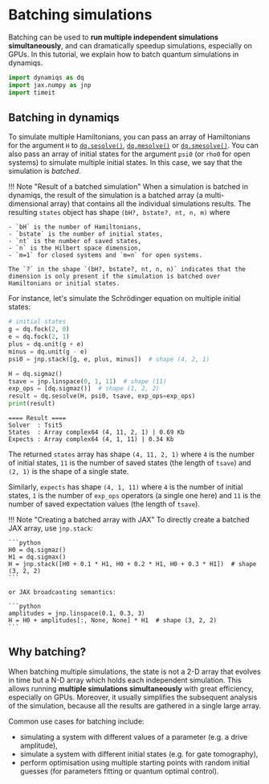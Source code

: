 # Batching simulations

Batching can be used to **run multiple independent simulations simultaneously**, and can dramatically speedup simulations, especially on GPUs. In this tutorial, we explain how to batch quantum simulations in dynamiqs.

```python
import dynamiqs as dq
import jax.numpy as jnp
import timeit
```

## Batching in dynamiqs

To simulate multiple Hamiltonians, you can pass an array of Hamiltonians for the argument `H` to [`dq.sesolve()`](../python_api/solvers/sesolve.md), [`dq.mesolve()`](../python_api/solvers/mesolve.md) or [`dq.smesolve()`](../python_api/solvers/smesolve.md). You can also pass an array of initial states for the argument `psi0` (or `rho0` for open systems) to simulate multiple initial states. In this case, we say that the simulation is *batched*.

!!! Note "Result of a batched simulation"
    When a simulation is batched in dynamiqs, the result of the simulation is a batched array (a multi-dimensional array) that contains all the individual simulations results. The resulting `states` object has shape `(bH?, bstate?, nt, n, m)` where

    - `bH` is the number of Hamiltonians,
    - `bstate` is the number of initial states,
    - `nt` is the number of saved states,
    - `n` is the Hilbert space dimension,
    - `m=1` for closed systems and `m=n` for open systems.

    The `?` in the shape `(bH?, bstate?, nt, n, n)` indicates that the dimension is only present if the simulation is batched over Hamiltonians or initial states.

For instance, let's simulate the Schrödinger equation on multiple initial states:

```python
# initial states
g = dq.fock(2, 0)
e = dq.fock(2, 1)
plus = dq.unit(g + e)
minus = dq.unit(g - e)
psi0 = jnp.stack([g, e, plus, minus])  # shape (4, 2, 1)

H = dq.sigmaz()
tsave = jnp.linspace(0, 1, 11)  # shape (11)
exp_ops = [dq.sigmaz()]  # shape (1, 2, 2)
result = dq.sesolve(H, psi0, tsave, exp_ops=exp_ops)
print(result)
```

```
==== Result ====
Solver  : Tsit5
States  : Array complex64 (4, 11, 2, 1) | 0.69 Kb
Expects : Array complex64 (4, 1, 11) | 0.34 Kb
```

The returned `states` array has shape `(4, 11, 2, 1)` where `4` is the number of initial states, `11` is the number of saved states (the length of `tsave`) and `(2, 1)` is the shape of a single state.

Similarly, `expects` has shape `(4, 1, 11)` where `4` is the number of initial states, `1` is the number of `exp_ops` operators (a single one here) and `11` is the number of saved expectation values (the length of `tsave`).


!!! Note "Creating a batched array with JAX"
    To directly create a batched JAX array, use `jnp.stack`:

    ```python
    H0 = dq.sigmaz()
    H1 = dq.sigmax()
    H = jnp.stack([H0 + 0.1 * H1, H0 + 0.2 * H1, H0 + 0.3 * H1])  # shape (3, 2, 2)
    ```

    or JAX broadcasting semantics:

    ```python
    amplitudes = jnp.linspace(0.1, 0.3, 3)
    H = H0 + amplitudes[:, None, None] * H1  # shape (3, 2, 2)
    ```

<!-- remove until smesolve is written again
## Batching over stochastic trajectories (SME)

For the diffusive stochastic master equation solver, many stochastic trajectories must often be solved to obtain faithful statistics of the evolved density matrix. In this case, dynamiqs also provides batching over trajectories to run them simultaneously. This is performed automatically by setting the value of the `ntrajs` argument in [`dq.smesolve()`](../python_api/solvers/smesolve.md). The resulting `states` object has shape `(bH?, brho?, ntrajs, nt, n, n)`.

-->

## Why batching?

When batching multiple simulations, the state is not a 2-D array that evolves in time but a N-D array which holds each independent simulation. This allows running **multiple simulations simultaneously** with great efficiency, especially on GPUs. Moreover, it usually simplifies the subsequent analysis of the simulation, because all the results are gathered in a single large array.

Common use cases for batching include:

- simulating a system with different values of a parameter (e.g. a drive amplitude),
- simulate a system with different initial states (e.g. for gate tomography),
- perform optimisation using multiple starting points with random initial guesses (for parameters fitting or quantum optimal control).

<!-- skip this part for now (no performance improvement with batching)

Let's quickly benchmark the speedup obtained by batching a simple simulation:

```python
# Hilbert space size
n = 16

# Hamiltonians
amplitudes = jnp.linspace(-1, 1, 11)
a = dq.destroy(n)
H = amplitudes[:, None, None] * (a + dq.dag(a))  # shape (11, 16, 16)

# jump operator
jump_ops = [jnp.sqrt(0.1) * a]

# initial states
angles = jnp.linspace(0, 2 * jnp.pi, 11)
alphas = 2.0 * jnp.exp(1j * angles)
rho0 = jnp.stack([dq.coherent_dm(n, a) for a in alphas])  # shape (11, 16, 16)

# time vector
tsave = jnp.linspace(0, 1, 11)

def run_unbatched():
    for i in range(H.shape[0]):
        for j in range(rho0.shape[0]):
            dq.mesolve(H[i], jump_ops, rho0[j], tsave)

def run_batched():
    dq.mesolve(H, jump_ops, rho0, tsave)
```

So we want to run a total of `11 * 11 = 121` simulations. Let's compare how long it takes to run them unbatched vs batched on CPU[^1]:
[^1]: Apple M1 chip with 8-core CPU.
-->
<!-- skip: start -->
<!--
```pycon
>>> run_unbatched().block_until_ready() # run once for JIT compilation
>>> %timeit run_unbatched().block_until_ready()
119 ms ± 9.18 ms per loop (mean ± std. dev. of 7 runs, 1 loop each)
>>> run_batched().block_until_ready() # run once for JIT compilation
>>> %timeit run_batched().block_until_ready()
56.5 ms ± 539 µs per loop (mean ± std. dev. of 7 runs, 1 loop each)
```

Even with this simple example, we gain a **factor x2** in speedup just from batching.

The result is even more striking on GPU[^2]:
[^2]: NVIDIA GeForce RTX 4090.

```pycon
>>> run_unbatched().block_until_ready() # run once for JIT compilation
>>> %timeit run_unbatched().block_until_ready()
439 ms ± 692 µs per loop (mean ± std. dev. of 7 runs, 1 loop each)
>>> run_batched().block_until_ready() # run once for JIT compilation
>>> %timeit run_batched().block_until_ready()
6.29 ms ± 160 µs per loop (mean ± std. dev. of 7 runs, 1 loop each)
```

On the GPU, because we remove latency between function calls, we gain a **factor x70** in speedup!
-->
<!-- skip: end -->
